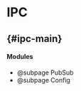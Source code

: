 IPC
=============================
## {#ipc-main}

#### Modules

 - @subpage PubSub
 - @subpage Config
